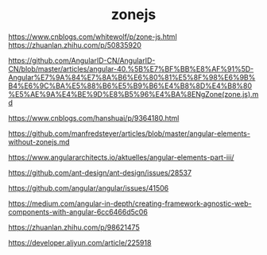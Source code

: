 # <center>**zonejs**</center>

<article align="left" padding="0 12px">

https://www.cnblogs.com/whitewolf/p/zone-js.html
https://zhuanlan.zhihu.com/p/50835920

https://github.com/AngularID-CN/AngularID-CN/blob/master/articles/angular-40.%5B%E7%BF%BB%E8%AF%91%5D-Angular%E7%9A%84%E7%8A%B6%E6%80%81%E5%8F%98%E6%9B%B4%E6%9C%BA%E5%88%B6%E5%B9%B6%E4%B8%8D%E4%B8%80%E5%AE%9A%E4%BE%9D%E8%B5%96%E4%BA%8ENgZone(zone.js).md

https://www.cnblogs.com/hanshuai/p/9364180.html

https://github.com/manfredsteyer/articles/blob/master/angular-elements-without-zonejs.md

https://www.angulararchitects.io/aktuelles/angular-elements-part-iii/

https://github.com/ant-design/ant-design/issues/28537

https://github.com/angular/angular/issues/41506

https://medium.com/angular-in-depth/creating-framework-agnostic-web-components-with-angular-6cc6466d5c06

https://zhuanlan.zhihu.com/p/98621475

https://developer.aliyun.com/article/225918

<article>
